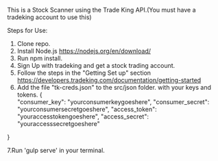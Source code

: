 This is a Stock Scanner using the Trade King API.(You must have a tradeking account to use this)

Steps for Use:
1. Clone repo.
2. Install Node.js https://nodejs.org/en/download/
3. Run npm install.
4. Sign Up with tradeking and get a stock trading account.
5. Follow the steps in the "Getting Set up" section https://developers.tradeking.com/documentation/getting-started
6. Add the file "tk-creds.json" to the src/json folder. with your keys and tokens.
{    
	  "consumer_key": "yourconsumerkeygoeshere",
    "consumer_secret": "yourconsumersecretgoeshere",
    "access_token": "youraccesstokengoeshere",
    "access_secret": "youraccesssecretgoeshere"

}

7.Run 'gulp serve' in your terminal.
 
